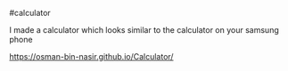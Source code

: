 #calculator

I made a calculator which looks similar to the calculator on your samsung phone

https://osman-bin-nasir.github.io/Calculator/
